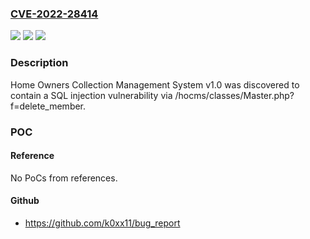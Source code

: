 ### [CVE-2022-28414](https://cve.mitre.org/cgi-bin/cvename.cgi?name=CVE-2022-28414)
![](https://img.shields.io/static/v1?label=Product&message=n%2Fa&color=blue)
![](https://img.shields.io/static/v1?label=Version&message=n%2Fa&color=blue)
![](https://img.shields.io/static/v1?label=Vulnerability&message=n%2Fa&color=brighgreen)

### Description

Home Owners Collection Management System v1.0 was discovered to contain a SQL injection vulnerability via /hocms/classes/Master.php?f=delete_member.

### POC

#### Reference
No PoCs from references.

#### Github
- https://github.com/k0xx11/bug_report

